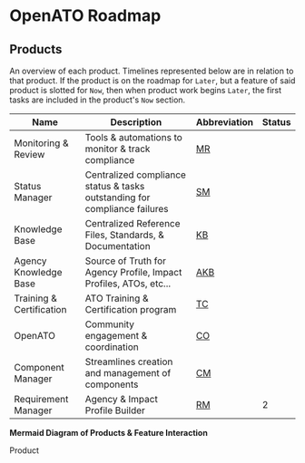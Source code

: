 # OpenATO Roadmap

## Products

An overview of each product. Timelines represented below are in relation to that product. If the product is on the roadmap for `Later`, but a feature of said product is slotted for `Now`, then when product work begins `Later`, the first tasks are included in the product's `Now` section.

| Name                     | Description                                                               | Abbreviation        | Status |
| ------------------------ | ------------------------------------------------------------------------- | ------------------- | ------ |
| Monitoring & Review      | Tools & automations to monitor & track compliance                         | [MR](products/MR)   |        |
| Status Manager           | Centralized compliance status & tasks outstanding for compliance failures | [SM](products/SM)   |        |
| Knowledge Base           | Centralized Reference Files, Standards, & Documentation                   | [KB](products/KB)   |        |
| Agency Knowledge Base    | Source of Truth for Agency Profile, Impact Profiles, ATOs, etc...         | [AKB](products/AKB) |        |
| Training & Certification | ATO Training & Certification program                                      | [TC](products/TC)   |        |
| OpenATO                  | Community engagement & coordination                                       | [CO](products/CO)   |        |
| Component Manager        | Streamlines creation and management of components                         | [CM](products/CM)   |        |
| Requirement Manager      | Agency & Impact Profile Builder                                           | [RM](products/RM)   | 2      |

**Mermaid Diagram of Products & Feature Interaction**

Product
